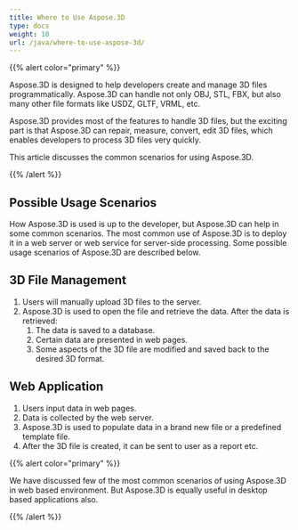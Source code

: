 ```yaml
---
title: Where to Use Aspose.3D
type: docs
weight: 10
url: /java/where-to-use-aspose-3d/
---
```


{{% alert color="primary" %}} 

Aspose.3D is designed to help developers create and manage 3D files programmatically. Aspose.3D can handle not only OBJ, STL, FBX, but also many other file formats like USDZ, GLTF, VRML, etc.

Aspose.3D provides most of the features to handle 3D files, but the exciting part is that Aspose.3D can repair, measure, convert, edit 3D files, which enables developers to process 3D files very quickly.

This article discusses the common scenarios for using Aspose.3D.

{{% /alert %}} 
## **Possible Usage Scenarios**
How Aspose.3D is used is up to the developer, but Aspose.3D can help in some common scenarios. The most common use of Aspose.3D is to deploy it in a web server or web service for server-side processing. Some possible usage scenarios of Aspose.3D are described below.
## **3D File Management**
1. Users will manually upload 3D files to the server.
1. Aspose.3D is used to open the file and retrieve the data.
   After the data is retrieved:
   1. The data is saved to a database.
   1. Certain data are presented in web pages.
   1. Some aspects of the 3D file are modified and saved back to the desired 3D format.
## **Web Application**
1. Users input data in web pages.
1. Data is collected by the web server.
1. Aspose.3D is used to populate data in a brand new file or a predefined template file.
1. After the 3D file is created, it can be sent to user as a report etc.

{{% alert color="primary" %}} 

We have discussed few of the most common scenarios of using Aspose.3D in web based environment. But Aspose.3D is equally useful in desktop based applications also.

{{% /alert %}}
